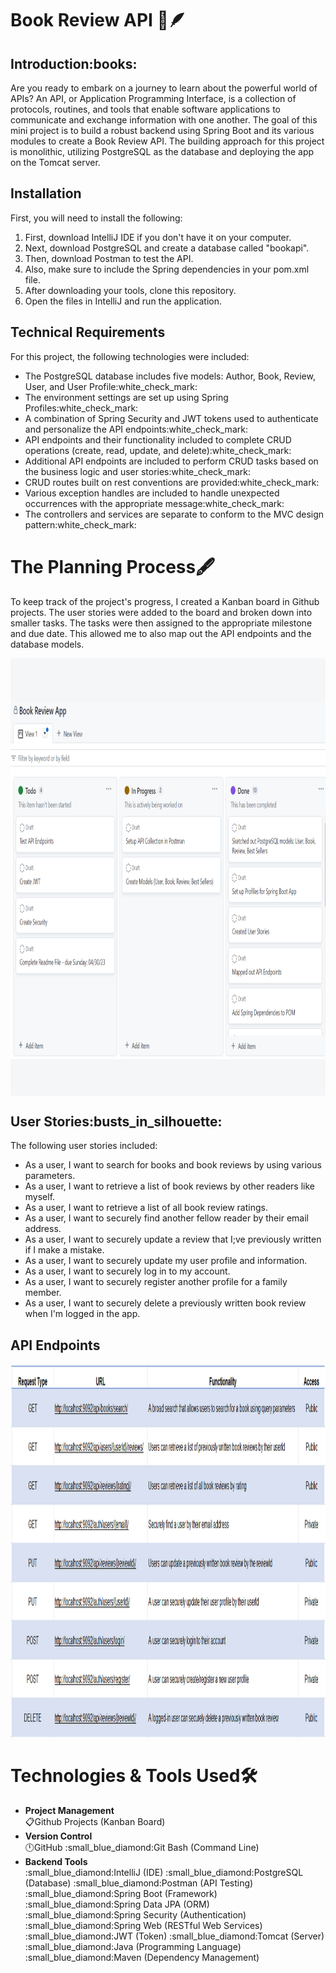 # Book Review API :open_book::feather:
<h2>Introduction:books:</h2>
<p>Are you ready to embark on a journey to learn about the powerful world of APIs? An API, or Application 
Programming Interface, is a collection of protocols, routines, and tools that enable software applications 
to communicate and exchange information with one another. The goal of this mini project is to build a 
robust backend using Spring Boot and its various modules to create a Book Review API. The building approach
for this project is monolithic, utilizing PostgreSQL as the database and deploying the app on the Tomcat server.</p>
<h2>Installation</h2>
<p>First, you will need to install the following:</p>
<ol>
<li> First, download IntelliJ IDE if you don't have it on your computer. </li>
<li> Next, download PostgreSQL and create a database called "bookapi". </li>
<li> Then, download Postman to test the API. </li>
<li> Also, make sure to include the Spring dependencies in your pom.xml file.</li>
<li> After downloading your tools, clone this repository.</li>
<li> Open the files in IntelliJ and run the application.</li>
</ol>
<h2>Technical Requirements</h2>
<p>For this project, the following technologies were included:</p>
<ul>
<li>The PostgreSQL database includes five models: Author, Book, Review, User, and User Profile:white_check_mark:</li>
<li>The environment settings are set up using Spring Profiles:white_check_mark:</li>
<li>A combination of Spring Security and JWT tokens used to authenticate and personalize the API endpoints:white_check_mark:</li>
<li>API endpoints and their functionality included to complete CRUD operations (create, read, update, and delete):white_check_mark:</li>
<li>Additional API endpoints are included to perform CRUD tasks based on the business logic and user stories:white_check_mark:</li>
<li>CRUD routes built on rest conventions are provided:white_check_mark:</li>
<li>Various exception handles are included to handle unexpected occurrences with the appropriate message:white_check_mark:</li>
<li>The controllers and services are separate to conform to the MVC design pattern:white_check_mark:</li>
</ul>
<h1>The Planning Process🖋️</h1>
<p> To keep track of the project's progress, I created a Kanban board in Github projects. The user stories were
added to the board and broken down into smaller tasks. The tasks were then assigned to the appropriate
milestone and due date. This allowed me to also map out the API endpoints and the database models. </p>
<img align="center" width="900" height="700" src="images/kanban.png" alt="kanban">

<h2>User Stories:busts_in_silhouette:</h2>
<p>The following user stories included:</p>
<ul>
<li>As a user, I want to search for books and book reviews by using various parameters.</li>
<li>As a user, I want to retrieve a list of book reviews by other readers like myself.</li>
<li>As a user, I want to retrieve a list of all book review ratings.</li>
<li>As a user, I want to securely find another fellow reader by their email address.</li>
<li>As a user, I want to securely update a review that I;ve previously written if I make a mistake.</li>
<li>As a user, I want to securely update my user profile and information.</li>
<li>As a user, I want to securely log in to my account.</li>
<li>As a user, I want to securely register another profile for a family member.</li>
<li>As a user, I want to securely delete a previously written book review when I'm logged in the app.</li>
</ul>
<h2>API Endpoints</h2>
<center><img align="center" width="800" height="600" src="images/api.png" alt="api"></center>

<h1>Technologies & Tools Used🛠️</h1>
<ul>
 <li><strong>Project Management</strong></li>
 📋Github Projects (Kanban Board)
 <li><strong>Version Control</strong></li>
 🕛GitHub
:small_blue_diamond:Git Bash (Command Line)
 <li><strong>Backend Tools</strong></li>
:small_blue_diamond:IntelliJ (IDE)
:small_blue_diamond:PostgreSQL (Database)
:small_blue_diamond:Postman (API Testing)
:small_blue_diamond:Spring Boot (Framework)
:small_blue_diamond:Spring Data JPA (ORM)
:small_blue_diamond:Spring Security (Authentication)
:small_blue_diamond:Spring Web (RESTful Web Services)
:small_blue_diamond:JWT (Token)
:small_blue_diamond:Tomcat (Server)
:small_blue_diamond:Java (Programming Language)
:small_blue_diamond:Maven (Dependency Management)
</ul>
